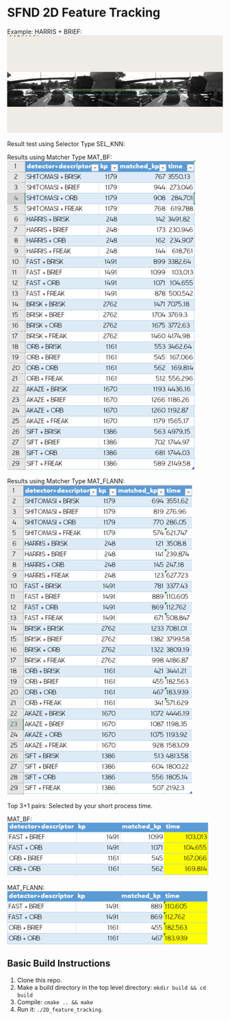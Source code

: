 # SFND 2D Feature Tracking

Example: HARRIS + BRIEF:
![HARRIS + BRIEF](output/harris_BRIEF.gif)


Result test using Selector Type SEL_KNN:

Results using Matcher Type MAT_BF:
![Table data test BF](output/table_BF.PNG)


Results using Matcher Type MAT_FLANN:
![Table data test FLANN](output/table_FLANN.PNG)

Top 3+1 pairs:
Selected by your short process time.

MAT_BF:
![Table data test BF](output/top3_BF.PNG)


MAT_FLANN:
![Table data test FLANN](output/top3_FLANN.PNG)





## Basic Build Instructions

1. Clone this repo.
2. Make a build directory in the top level directory: `mkdir build && cd build`
3. Compile: `cmake .. && make`
4. Run it: `./2D_feature_tracking`.
